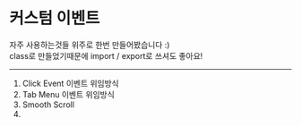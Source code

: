 # 커스텀 이벤트


자주 사용하는것들 위주로 한번 만들어봤습니다 :)  
class로 만들었기때문에 import / export로 쓰셔도 좋아요!
- - -

1. Click Event 이벤트 위임방식
2. Tab Menu 이벤트 위임방식
3. Smooth Scroll
4. 

